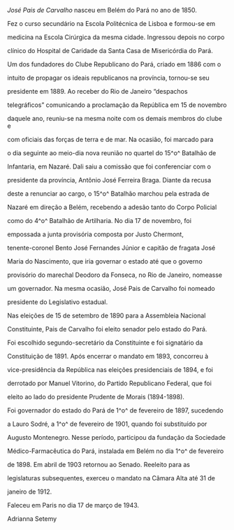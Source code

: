 

*José Pais de Carvalho* nasceu em Belém do Pará no ano de 1850.



Fez o curso secundário na Escola Politécnica de Lisboa e formou-se em

medicina na Escola Cirúrgica da mesma cidade. Ingressou depois no corpo

clínico do Hospital de Caridade da Santa Casa de Misericórdia do Pará.



Um dos fundadores do Clube Republicano do Pará, criado em 1886 com o

intuito de propagar os ideais republicanos na província, tornou-se seu

presidente em 1889. Ao receber do Rio de Janeiro “despachos

telegráficos” comunicando a proclamação da República em 15 de novembro

daquele ano, reuniu-se na mesma noite com os demais membros do clube e

com oficiais das forças de terra e de mar. Na ocasião, foi marcado para

o dia seguinte ao meio-dia nova reunião no quartel do 15^o^ Batalhão de

Infantaria, em Nazaré. Dali saiu a comissão que foi conferenciar com o

presidente da província, Antônio José Ferreira Braga. Diante da recusa

deste a renunciar ao cargo, o 15^o^ Batalhão marchou pela estrada de

Nazaré em direção a Belém, recebendo a adesão tanto do Corpo Policial

como do 4^o^ Batalhão de Artilharia. No dia 17 de novembro, foi

empossada a junta provisória composta por Justo Chermont,

tenente-coronel Bento José Fernandes Júnior e capitão de fragata José

Maria do Nascimento, que iria governar o estado até que o governo

provisório do marechal Deodoro da Fonseca, no Rio de Janeiro, nomeasse

um governador. Na mesma ocasião, José Pais de Carvalho foi nomeado

presidente do Legislativo estadual.



Nas eleições de 15 de setembro de 1890 para a Assembleia Nacional

Constituinte, Pais de Carvalho foi eleito senador pelo estado do Pará.

Foi escolhido segundo-secretário da Constituinte e foi signatário da

Constituição de 1891. Após encerrar o mandato em 1893, concorreu à

vice-presidência da República nas eleições presidenciais de 1894, e foi

derrotado por Manuel Vitorino, do Partido Republicano Federal, que foi

eleito ao lado do presidente Prudente de Morais (1894-1898).



Foi governador do estado do Pará de 1^o^ de fevereiro de 1897, sucedendo

a Lauro Sodré, a 1^o^ de fevereiro de 1901, quando foi substituído por

Augusto Montenegro. Nesse período, participou da fundação da Sociedade

Médico-Farmacêutica do Pará, instalada em Belém no dia 1^o^ de fevereiro

de 1898. Em abril de 1903 retornou ao Senado. Reeleito para as

legislaturas subsequentes, exerceu o mandato na Câmara Alta até 31 de

janeiro de 1912.



Faleceu em Paris no dia 17 de março de 1943.



Adrianna Setemy



